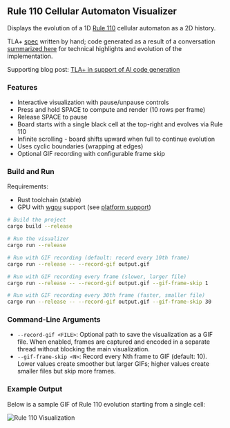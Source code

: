 ## Rule 110 Cellular Automaton Visualizer

Displays the evolution of a 1D [Rule 110](https://mathworld.wolfram.com/Rule110.html) cellular automaton as a 2D history.

TLA+ [spec](Rule_110.tla) written by hand; code generated as a result of a conversation [summarized here](conversation_summary.md) for technical highlights and evolution of the implementation.

Supporting blog post: [TLA+ in support of AI code generation](https://medium.com/@polyglot_factotum/tla-in-support-of-ai-code-generation-9086fc9715c4)

### Features

- Interactive visualization with pause/unpause controls
- Press and hold SPACE to compute and render (10 rows per frame)
- Release SPACE to pause
- Board starts with a single black cell at the top-right and evolves via Rule 110
- Infinite scrolling - board shifts upward when full to continue evolution
- Uses cyclic boundaries (wrapping at edges)
- Optional GIF recording with configurable frame skip

### Build and Run

Requirements:
- Rust toolchain (stable)
- GPU with [wgpu](https://github.com/gfx-rs/wgpu) support (see [platform support](https://github.com/gfx-rs/wgpu?tab=readme-ov-file#supported-platforms))

```bash
# Build the project
cargo build --release

# Run the visualizer
cargo run --release

# Run with GIF recording (default: record every 10th frame)
cargo run --release -- --record-gif output.gif

# Run with GIF recording every frame (slower, larger file)
cargo run --release -- --record-gif output.gif --gif-frame-skip 1

# Run with GIF recording every 30th frame (faster, smaller file)
cargo run --release -- --record-gif output.gif --gif-frame-skip 30
```

### Command-Line Arguments

- `--record-gif <FILE>`: Optional path to save the visualization as a GIF file. When enabled, frames are captured and encoded in a separate thread without blocking the main visualization.
- `--gif-frame-skip <N>`: Record every Nth frame to GIF (default: 10). Lower values create smoother but larger GIFs; higher values create smaller files but skip more frames.

### Example Output

Below is a sample GIF of Rule 110 evolution starting from a single cell:

![Rule 110 Visualization](output.gif)
